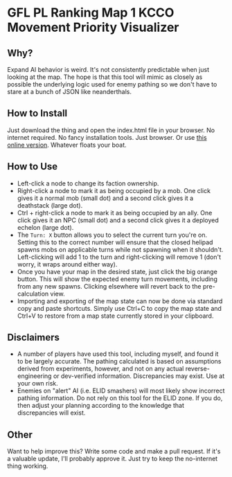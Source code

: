 # GFL PL Ranking Map 1 KCCO Movement Priority Visualizer

## Why?

Expand AI behavior is weird. It's not consistently predictable when just looking at the map. The hope is that this tool will mimic as closely as possible the underlying logic used for enemy pathing so we don't have to stare at a bunch of JSON like neanderthals.

## How to Install

Just download the thing and open the index.html file in your browser. No internet required. No fancy installation tools. Just browser. Or use [this online version](https://emerald-devel.github.io/gfl-pl-ranking-kcco-move-visualizer/index.html). Whatever floats your boat.

## How to Use

- Left-click a node to change its faction ownership.
- Right-click a node to mark it as being occupied by a mob. One click gives it a normal mob (small dot) and a second click gives it a deathstack (large dot).
- Ctrl + right-click a node to mark it as being occupied by an ally. One click gives it an NPC (small dot) and a second click gives it a deployed echelon (large dot).
- The `Turn: X` button allows you to select the current turn you're on. Setting this to the correct number will ensure that the closed helipad spawns mobs on applicable turns while not spawning when it shouldn't. Left-clicking will add 1 to the turn and right-clicking will remove 1 (don't worry, it wraps around either way).
- Once you have your map in the desired state, just click the big orange button. This will show the expected enemy turn movements, including from any new spawns. Clicking elsewhere will revert back to the pre-calculation view.
- Importing and exporting of the map state can now be done via standard copy and paste shortcuts. Simply use Ctrl+C to copy the map state and Ctrl+V to restore from a map state currently stored in your clipboard.

## Disclaimers

- A number of players have used this tool, including myself, and found it to be largely accurate. The pathing calculated is based on assumptions derived from experiments, however, and not on any actual reverse-engineering or dev-verified information. Discrepancies may exist. Use at your own risk.
- Enemies on "alert" AI (i.e. ELID smashers) will most likely show incorrect pathing information. Do not rely on this tool for the ELID zone. If you do, then adjust your planning according to the knowledge that discrepancies will exist.

## Other

Want to help improve this? Write some code and make a pull request. If it's a valuable update, I'll probably approve it. Just try to keep the no-internet thing working.
